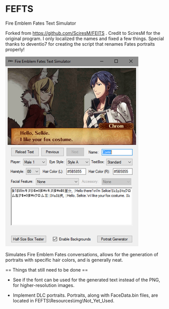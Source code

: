 # FEFTS
Fire Emblem Fates Text Simulator


Forked from https://github.com/SciresM/FEITS .
Credit to SciresM for the original program. I only localized the names and fixed a few things.
Special thanks to deventio7 for creating the script that renames Fates portraits properly!


![FEFTS](/FEFTS/Resources/img/example_conversation_preview.png)

Simulates Fire Emblem Fates conversations, allows for the generation of portraits with specific hair colors, and is generally neat.

== Things that still need to be done ==

- See if the font can be used for the generated text instead of the PNG, for higher-resolution images.

- Implement DLC portraits. Portraits, along with FaceData.bin files, are located in FEFTS\Resources\img\Not_Yet_Used\.